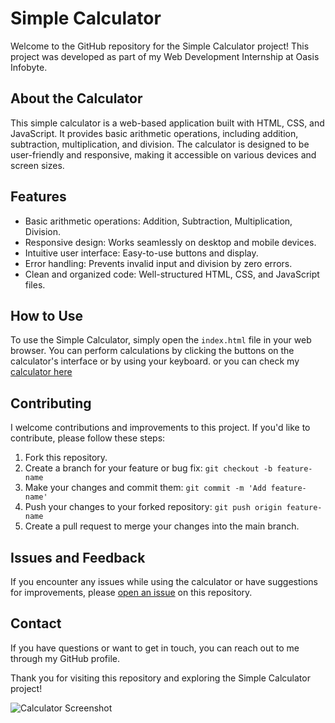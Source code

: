 # Simple Calculator

Welcome to the GitHub repository for the Simple Calculator project! This project was developed as part of my Web Development Internship at Oasis Infobyte.

## About the Calculator
This simple calculator is a web-based application built with HTML, CSS, and JavaScript. It provides basic arithmetic operations, including addition, subtraction, multiplication, and division. The calculator is designed to be user-friendly and responsive, making it accessible on various devices and screen sizes.

## Features
- Basic arithmetic operations: Addition, Subtraction, Multiplication, Division.
- Responsive design: Works seamlessly on desktop and mobile devices.
- Intuitive user interface: Easy-to-use buttons and display.
- Error handling: Prevents invalid input and division by zero errors.
- Clean and organized code: Well-structured HTML, CSS, and JavaScript files.

## How to Use
To use the Simple Calculator, simply open the `index.html` file in your web browser. You can perform calculations by clicking the buttons on the calculator's interface or by using your keyboard.
or you can check my [calculator here](https://github.com/Mindslayer001/Simple-Calculator)

## Contributing
I welcome contributions and improvements to this project. If you'd like to contribute, please follow these steps:

1. Fork this repository.
2. Create a branch for your feature or bug fix: `git checkout -b feature-name`
3. Make your changes and commit them: `git commit -m 'Add feature-name'`
4. Push your changes to your forked repository: `git push origin feature-name`
5. Create a pull request to merge your changes into the main branch.

## Issues and Feedback
If you encounter any issues while using the calculator or have suggestions for improvements, please [open an issue](https://github.com/Mindslayer001/Simple-Calculator/issues) on this repository.

## Contact
If you have questions or want to get in touch, you can reach out to me through my GitHub profile.

Thank you for visiting this repository and exploring the Simple Calculator project!

![Calculator Screenshot](https://i.pinimg.com/564x/b1/1a/16/b11a16b90d683b713e450b5edaa5375f.jpg)
